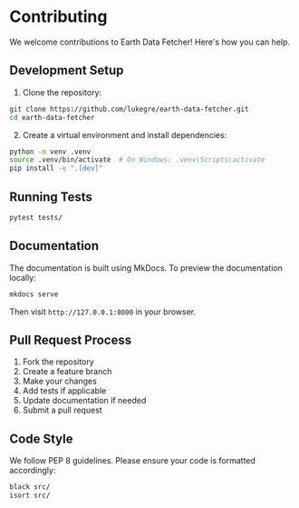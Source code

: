 # Contributing

We welcome contributions to Earth Data Fetcher! Here's how you can help.

## Development Setup

1. Clone the repository:
```bash
git clone https://github.com/lukegre/earth-data-fetcher.git
cd earth-data-fetcher
```

2. Create a virtual environment and install dependencies:
```bash
python -m venv .venv
source .venv/bin/activate  # On Windows: .venv\Scripts\activate
pip install -e ".[dev]"
```

## Running Tests

```bash
pytest tests/
```

## Documentation

The documentation is built using MkDocs. To preview the documentation locally:

```bash
mkdocs serve
```

Then visit `http://127.0.0.1:8000` in your browser.

## Pull Request Process

1. Fork the repository
2. Create a feature branch
3. Make your changes
4. Add tests if applicable
5. Update documentation if needed
6. Submit a pull request

## Code Style

We follow PEP 8 guidelines. Please ensure your code is formatted accordingly:

```bash
black src/
isort src/
```
